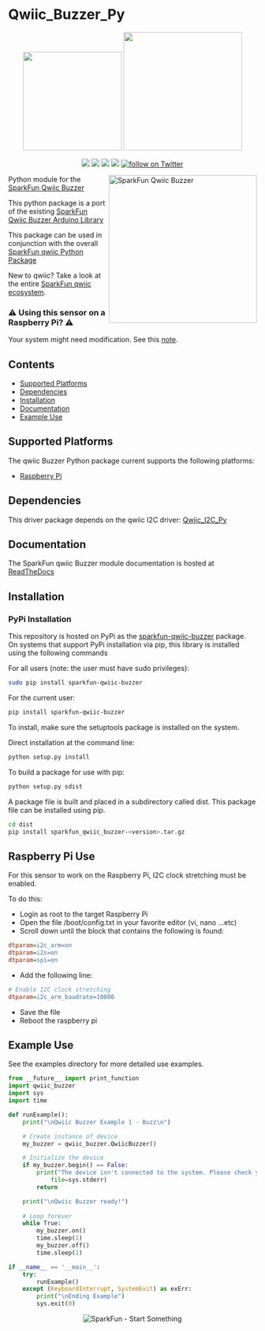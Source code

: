 Qwiic_Buzzer_Py
===============

<p align="center">
   <img src="https://cdn.sparkfun.com/assets/custom_pages/2/7/2/qwiic-logo-registered.jpg"  width=200>  
   <img src="https://www.python.org/static/community_logos/python-logo-master-v3-TM.png"  width=240>   
</p>
<p align="center">
	<a href="https://pypi.org/project/sparkfun-qwiic-buzzer/" alt="Package">
		<img src="https://img.shields.io/pypi/pyversions/sparkfun_qwiic_buzzer.svg" /></a>
	<a href="https://github.com/sparkfun/Qwiic_Buzzer_Py/issues" alt="Issues">
		<img src="https://img.shields.io/github/issues/sparkfun/Qwiic_Buzzer_Py.svg" /></a>
	<a href="https://qwiic-buzzer-py.readthedocs.io/en/latest/?" alt="Documentation">
		<img src="https://readthedocs.org/projects/qwiic-buzzer-py/badge/?version=latest&style=flat" /></a>
	<a href="https://github.com/sparkfun/Qwiic_Buzzer_Py/blob/master/LICENSE" alt="License">
		<img src="https://img.shields.io/badge/license-MIT-blue.svg" /></a>
	<a href="https://twitter.com/intent/follow?screen_name=sparkfun">
        	<img src="https://img.shields.io/twitter/follow/sparkfun.svg?style=social&logo=twitter"
           	 alt="follow on Twitter"></a>
	
</p>

<img src="https://cdn.sparkfun.com//assets/parts/1/2/3/2/9/14348-01.jpg"  align="right" width=300 alt="SparkFun Qwiic Buzzer">


Python module for the [SparkFun Qwiic Buzzer](https://www.sparkfun.com/products/24474)

This python package is a port of the existing [SparkFun Qwiic Buzzer Arduino Library](https://github.com/sparkfun/SparkFun_Qwiic_Buzzer_Arduino_Library)

This package can be used in conjunction with the overall [SparkFun qwiic Python Package](https://github.com/sparkfun/Qwiic_Py)

New to qwiic? Take a look at the entire [SparkFun qwiic ecosystem](https://www.sparkfun.com/qwiic).

### :warning: **Using this sensor on a Raspberry Pi**? :warning:
Your system might need modification. See this [note](#raspberry-pi-use).

## Contents

* [Supported Platforms](#supported-platforms)
* [Dependencies](#dependencies)
* [Installation](#installation)
* [Documentation](#documentation)
* [Example Use](#example-use)

Supported Platforms
--------------------
The qwiic Buzzer Python package current supports the following platforms:
* [Raspberry Pi](https://www.sparkfun.com/search/results?term=raspberry+pi)
<!---
* [NVidia Jetson Nano](https://www.sparkfun.com/products/15297)
* [Google Coral Development Board](https://www.sparkfun.com/products/15318)
-->

Dependencies 
--------------
This driver package depends on the qwiic I2C driver: 
[Qwiic_I2C_Py](https://github.com/sparkfun/Qwiic_I2C_Py)

Documentation
-------------
The SparkFun qwiic Buzzer module documentation is hosted at [ReadTheDocs](https://qwiic-buzzer-py.readthedocs.io/en/latest/?)

Installation
---------------
### PyPi Installation

This repository is hosted on PyPi as the [sparkfun-qwiic-buzzer](https://pypi.org/project/sparkfun-qwiic-buzzer/) package. On systems that support PyPi installation via pip, this library is installed using the following commands

For all users (note: the user must have sudo privileges):
```sh
sudo pip install sparkfun-qwiic-buzzer
```
For the current user:

```sh
pip install sparkfun-qwiic-buzzer
```
To install, make sure the setuptools package is installed on the system.

Direct installation at the command line:
```sh
python setup.py install
```

To build a package for use with pip:
```sh
python setup.py sdist
 ```
A package file is built and placed in a subdirectory called dist. This package file can be installed using pip.
```sh
cd dist
pip install sparkfun_qwiic_buzzer-<version>.tar.gz
```

Raspberry Pi Use
-------------------
For this sensor to work on the Raspberry Pi, I2C clock stretching must be enabled. 

To do this:
- Login as root to the target Raspberry Pi
- Open the file /boot/config.txt in your favorite editor (vi, nano ...etc)
- Scroll down until the block that contains the following is found:
```ini
dtparam=i2c_arm=on
dtparam=i2s=on
dtparam=spi=on
```
- Add the following line:
```ini
# Enable I2C clock stretching
dtparam=i2c_arm_baudrate=10000
```
- Save the file
- Reboot the raspberry pi

Example Use
 -------------
See the examples directory for more detailed use examples.

```python
from __future__ import print_function
import qwiic_buzzer
import sys
import time

def runExample():
	print("\nQwiic Buzzer Example 1 - Buzz\n")

	# Create instance of device
	my_buzzer = qwiic_buzzer.QwiicBuzzer()

	# Initialize the device
	if my_buzzer.begin() == False:
		print("The device isn't connected to the system. Please check your connection", \
			file=sys.stderr)
		return

	print("\nQwiic Buzzer ready!")
	
	# Loop forever
	while True:
		my_buzzer.on()
		time.sleep(1)
		my_buzzer.off()
		time.sleep(1)     

if __name__ == '__main__':
	try:
		runExample()
	except (KeyboardInterrupt, SystemExit) as exErr:
		print("\nEnding Example")
		sys.exit(0)

```
<p align="center">
<img src="https://cdn.sparkfun.com/assets/custom_pages/3/3/4/dark-logo-red-flame.png" alt="SparkFun - Start Something">
</p>
